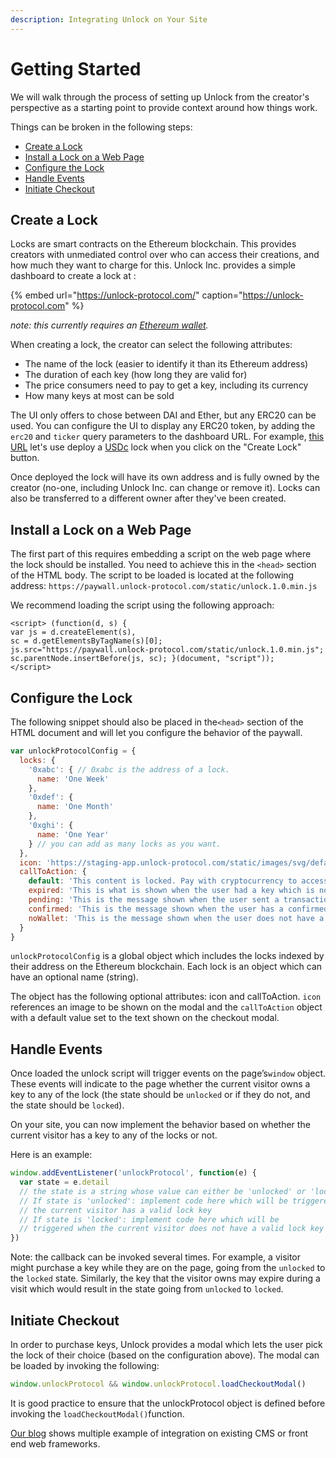 ```yaml
---
description: Integrating Unlock on Your Site
---
```


# Getting Started

We will walk through the process of setting up Unlock from the creator's perspective as a starting point to provide context around how things work.

Things can be broken in the following steps:

* [Create a Lock](https://docs.unlock-protocol.com/#create-a-lock)
* [Install a Lock on a Web Page](https://docs.unlock-protocol.com/#install-a-lock-on-a-web-page)
* [Configure the Lock](https://docs.unlock-protocol.com/#configure-the-lock)
* [Handle Events](https://docs.unlock-protocol.com/#handle-events)
* [Initiate Checkout](https://docs.unlock-protocol.com/#initiate-checkout)

## Create a Lock

Locks are smart contracts on the Ethereum blockchain. This provides creators with unmediated control over who can access their creations, and how much they want to charge for this. Unlock Inc. provides a simple dashboard to create a lock at :

{% embed url="https://unlock-protocol.com/" caption="https://unlock-protocol.com" %}

_note: this currently requires an_ [_Ethereum wallet_](https://metamask.io)_._ 

When creating a lock, the creator can select the following attributes:

* The name of the lock \(easier to identify it than its Ethereum address\)
* The duration of each key \(how long they are valid for\)
* The price consumers need to pay to get a key, including its currency
* How many keys at most can be sold

The UI only offers to chose between DAI and Ether, but any ERC20 can be used. You can configure the UI to display any ERC20 token, by adding the `erc20` and `ticker` query parameters to the dashboard URL. For example, [this URL](https://app.unlock-protocol.com/dashboard/?ticker=USDc&erc20=0xa0b86991c6218b36c1d19d4a2e9eb0ce3606eb48) let's use deploy a [USDc](https://etherscan.io/token/0xa0b86991c6218b36c1d19d4a2e9eb0ce3606eb48) lock when you click on the "Create Lock" button.

Once deployed the lock will have its own address and is fully owned by the creator \(no-one, including Unlock Inc. can change or remove it\). Locks can also be transferred to a different owner after they've been created.

## Install a Lock on a Web Page

The first part of this requires embedding a script on the web page where the lock should be installed. You need to achieve this in the `​<head>` section of the HTML body. The script to be loaded is located at the following address: `https://paywall.unlock-protocol.com/static/unlock.1.0.min.js`

We recommend loading the script using the following approach:

```markup
<script> (function(d, s) {
var js = d.createElement(s),
sc = d.getElementsByTagName(s)[0];
js.src="https://paywall.unlock-protocol.com/static/unlock.1.0.min.js";
sc.parentNode.insertBefore(js, sc); }(document, "script"));
</script>
```

## Configure the Lock

The following snippet should also be placed in the ​`<head>`​ section of the HTML document and will let you configure the behavior of the paywall.

```javascript
var unlockProtocolConfig = { 
  locks: {
    '0xabc': { // 0xabc is the address of a lock.
      name: 'One Week'
    }, 
    '0xdef': {
      name: 'One Month' 
    },
    '0xghi': {
      name: 'One Year'
    } // you can add as many locks as you want.
  },
  icon: 'https://staging-app.unlock-protocol.com/static/images/svg/default.svg', 
  callToAction: {
    default: 'This content is locked. Pay with cryptocurrency to access it!',
    expired: 'This is what is shown when the user had a key which is now expired',
    pending: 'This is the message shown when the user sent a transaction to purchase a key which has not be confirmed yet',
    confirmed: 'This is the message shown when the user has a confirmed key',
    noWallet: 'This is the message shown when the user does not have a crypto wallet which is required...',
  }
}
```

`​unlockProtocolConfig​` is a global object which includes the locks indexed by their address on the Ethereum blockchain. Each lock is an object which can have an optional name \(string\).

The object has the following optional attributes: icon and callToAction. `​icon​` references an image to be shown on the modal and the `​callToAction`​ object with a ​default​ value set to the text shown on the checkout modal.

## Handle Events

Once loaded the unlock script will trigger events on the page’s ​`window`​ object. These events will indicate to the page whether the current visitor owns a key to any of the lock \(the state should be `​unlocked`​ or if they do not, and the state should be `​locked​`\).

On your site, you can now implement the behavior based on whether the current visitor has a key to any of the locks or not.

Here is an example:

```javascript
window.addEventListener('unlockProtocol', function(e) {
  var state = e.detail
  // the state is a string whose value can either be 'unlocked' or 'locked'...
  // If state is 'unlocked': implement code here which will be triggered when 
  // the current visitor has a valid lock key  
  // If state is 'locked': implement code here which will be
  // triggered when the current visitor does not have a valid lock key
})
```

Note: the callback can be invoked several times. For example, a visitor might purchase a key while they are on the page, going from the `unlocked` to the `locked` state. Similarly, the key that the visitor owns may expire during a visit which would result in the state going from `unlocked` to `locked`.

## Initiate Checkout

In order to purchase keys, Unlock provides a modal which lets the user pick the lock of their choice \(based on the configuration above\). The modal can be loaded by invoking the following:

```javascript
window.unlockProtocol && window.unlockProtocol.loadCheckoutModal()
```

It is good practice to ensure that the ​unlockProtocol​ object is defined before invoking the `loadCheckoutModal()` ​function.

[Our blog](https://unlock-protocol.com/blog/) shows multiple example of integration on existing CMS or front end web frameworks.

